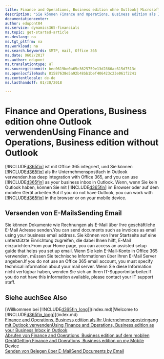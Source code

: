 ```yaml
---
title: Finance and Operations, Business edition ohne Outlook| Microsoft Docs verwenden
description: "Sie können Finance and Operations, Business edition als Ihr Geschäftseingang in Outlook verwenden, da es mit Office 365 integriert ist, aber Sie ohne Outlook in einem Browser oder auf dem mobilen Gerät auch bearbeiten können."
documentationcenter: 
author: edupont04
ms.service: dynamics365-financials
ms.topic: get-started-article
ms.devlang: na
ms.tgt_pltfrm: na
ms.workload: na
ms.search.keywords: SMTP, mail, Office 365
ms.date: 0602/2017
ms.author: edupont
ms.translationtype: HT
ms.sourcegitcommit: bec0619be0a65e3625759e13d2866ac615d7513c
ms.openlocfilehash: 81587638e5a92b48bb1bef406423c23e061f2241
ms.contentlocale: de-de
ms.lasthandoff: 01/30/2018

---
```

# <a name="using-finance-and-operations-business-edition-without-outlook"></a><span data-ttu-id="385e2-103">Finance and Operations, Business edition ohne Outlook verwenden</span><span class="sxs-lookup"><span data-stu-id="385e2-103">Using Finance and Operations, Business edition without Outlook</span></span>
[!INCLUDE[d365fin](includes/d365fin_md.md)] <span data-ttu-id="385e2-104">ist mit Office 365  integriert, und Sie können [!INCLUDE[d365fin](includes/d365fin_md.md)] als Ihr Unternehmenspostfach in Outlook verwenden.</span><span class="sxs-lookup"><span data-stu-id="385e2-104">has deep integration with Office 365, and you can use [!INCLUDE[d365fin](includes/d365fin_md.md)] as your business inbox in Outlook.</span></span> <span data-ttu-id="385e2-105">Wenn, wenn Sie kein Outlook haben, können Sie mit [!INCLUDE[d365fin](includes/d365fin_md.md)] im Browser oder auf dem mobilen Gerät arbeiten.</span><span class="sxs-lookup"><span data-stu-id="385e2-105">But if you do not have Outlook, you can work with [!INCLUDE[d365fin](includes/d365fin_md.md)] in the browser or on your mobile device.</span></span>  

## <a name="sending-email"></a><span data-ttu-id="385e2-106">Versenden von E-Mails</span><span class="sxs-lookup"><span data-stu-id="385e2-106">Sending Email</span></span>
<span data-ttu-id="385e2-107">Sie können Dokumente wie Rechnungen als E-Mail über Ihre geschäftliche E-Mail Adresse senden.</span><span class="sxs-lookup"><span data-stu-id="385e2-107">You can send documents such as invoices as email using your business email address.</span></span> <span data-ttu-id="385e2-108">Sie können von Ihrer Startseite auf eine unterstützte Einrichtung zugreifen, die dabei Ihnen hilft, E-Mail einzurichten.</span><span class="sxs-lookup"><span data-stu-id="385e2-108">From your Home page, you can access an assisted setup guide that helps you set up email.</span></span> <span data-ttu-id="385e2-109">Wenn Sie kein E-Mail-Konto in Office 365 verwenden, müssen Sie technische Informationen über Ihren E-Mail Server angeben.</span><span class="sxs-lookup"><span data-stu-id="385e2-109">If you do not use an Office 365 email account, you must specify technical information about your mail server.</span></span> <span data-ttu-id="385e2-110">Wenn Sie diese Information nicht verfügbar haben, wenden Sie sich an Ihren IT-Supportmitarbeiter.</span><span class="sxs-lookup"><span data-stu-id="385e2-110">If you do not have this information available, please contact your IT support staff.</span></span>  


## <a name="see-also"></a><span data-ttu-id="385e2-111">Siehe auch</span><span class="sxs-lookup"><span data-stu-id="385e2-111">See Also</span></span>
<span data-ttu-id="385e2-112">[Willkommen bei [!INCLUDE[d365fin_long](includes/d365fin_long_md.md)]](index.md)</span><span class="sxs-lookup"><span data-stu-id="385e2-112">[Welcome to [!INCLUDE[d365fin_long](includes/d365fin_long_md.md)]](index.md)</span></span>  
[<span data-ttu-id="385e2-113">Finance and Operations, Business edition als Ihr Unternehmensposteingang mit Outlook verwenden</span><span class="sxs-lookup"><span data-stu-id="385e2-113">Using Finance and Operations, Business edition as your Business Inbox in Outlook</span></span>](madeira-outlook.md)  
[<span data-ttu-id="385e2-114">Abrufen von Finance and Operations, Business edition auf dem mobilen Gerät</span><span class="sxs-lookup"><span data-stu-id="385e2-114">Getting Finance and Operations, Business edition on my Mobile Device</span></span>](install-mobile-app.md)  
[<span data-ttu-id="385e2-115">Senden von Belegen über E-Mail</span><span class="sxs-lookup"><span data-stu-id="385e2-115">Send Documents by Email</span></span>](ui-how-send-documents-email.md)

